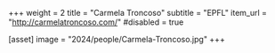 +++
weight = 2
title = "Carmela Troncoso"
subtitle = "EPFL"
item_url = "http://carmelatroncoso.com/"
#disabled = true

[asset]
  image = "2024/people/Carmela-Troncoso.jpg"
+++